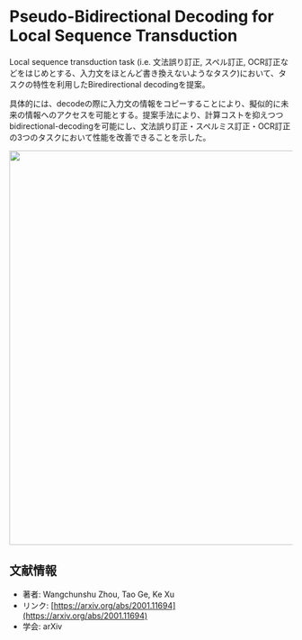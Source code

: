 # Pseudo-Bidirectional Decoding for Local Sequence Transduction

Local sequence transduction task (i.e. 文法誤り訂正, スペル訂正, OCR訂正などをはじめとする、入力文をほとんど書き換えないようなタスク)において、タスクの特性を利用したBiredirectional decodingを提案。

具体的には、decodeの際に入力文の情報をコピーすることにより、擬似的に未来の情報へのアクセスを可能とする。提案手法により、計算コストを抑えつつbidirectional-decodingを可能にし、文法誤り訂正・スペルミス訂正・OCR訂正の3つのタスクにおいて性能を改善できることを示した。

<p align="center">
<img src="https://user-images.githubusercontent.com/53220859/73628902-e471f880-4694-11ea-8aef-a16bda9e223d.png" width=700pt>
</p>


## 文献情報

- 著者: Wangchunshu Zhou, Tao Ge, Ke Xu
- リンク: [https://arxiv.org/abs/2001.11694](https://arxiv.org/abs/2001.11694)
- 学会: arXiv